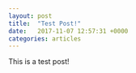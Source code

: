 ```yaml
---
layout: post
title:  "Test Post!"
date:   2017-11-07 12:57:31 +0000
categories: articles
---
```

This is a test post!
